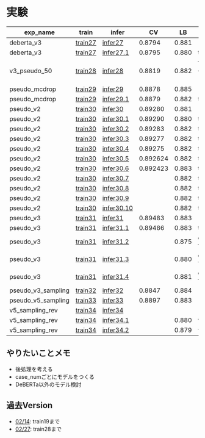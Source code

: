 # 実験


|exp_name|train|infer|CV|LB|memo|
|--|--|--|--|--|--|
|deberta_v3|[train27]|[infer27]|0.8794|0.881||
|deberta_v3|[train27]|[infer27.1]|0.8795|0.880|thr=0.54|
|v3_pseudo_50|[train28]|[infer28]|0.8819|0.882|fold-3, 4epochまで|
|pseudo_mcdrop|[train29]|[infer29]|0.8878|0.885||
|pseudo_mcdrop|[train29]|[infer29.1]|0.8879|0.882|thr=0.6|
|pseudo_v2|[train30]|[infer30]|0.89280|0.881||
|pseudo_v2|[train30]|[infer30.1]|0.89290|0.880|thr=0.6|
|pseudo_v2|[train30]|[infer30.2]|0.89283|0.882|thr=0.48|
|pseudo_v2|[train30]|[infer30.3]|0.89277|0.882|thr=0.46|
|pseudo_v2|[train30]|[infer30.4]|0.89275|0.882|thr=0.44|
|pseudo_v2|[train30]|[infer30.5]|0.892624|0.882|thr=0.42|
|pseudo_v2|[train30]|[infer30.6]|0.892423|0.883|thr=0.40|
|pseudo_v2|[train30]|[infer30.7]||0.882|thr=0.38|
|pseudo_v2|[train30]|[infer30.8]||0.882|thr=0.36|
|pseudo_v2|[train30]|[infer30.9]||0.882|thr=0.34|
|pseudo_v2|[train30]|[infer30.10]||0.882|thr=0.32|
|pseudo_v3|[train31]|[infer31]|0.89483|0.883||
|pseudo_v3|[train31]|[infer31.1]|0.89486|0.883|thr=0.48|
|pseudo_v3|[train31]|[infer31.2]||0.875|only fold-0|
|pseudo_v3|[train31]|[infer31.3]||0.880|only fold-1|
|pseudo_v3|[train31]|[infer31.4]||0.881|only fold-2|
|pseudo_v3_sampling|[train32]|[infer32]|0.8847|0.884||
|pseudo_v5_sampling|[train33]|[infer33]|0.8897|0.883||
|v5_sampling_rev|[train34]|[infer34]||||
|v5_sampling_rev|[train34]|[infer34.1]||0.880|fold-0|
|v5_sampling_rev|[train34]|[infer34.2]||0.879|fold-1|


[train27]:https://github.com/trtd56/NBME-Score-Clinical-Patient-Notes/blob/9d06cacd1faaf58d9a8190b51018f0acf5e64774/src/nbme_train_by_pytorch.py
[infer27]:https://www.kaggle.com/takamichitoda/nbme-infer-by-pytorch?scriptVersionId=88683264
[infer27.1]:https://www.kaggle.com/takamichitoda/nbme-infer-by-pytorch/data?scriptVersionId=88683503
[train28]:https://github.com/trtd56/NBME-Score-Clinical-Patient-Notes/blob/3149c94b3cbb86227803ce8313ed9b9449e86dc9/src/nbme_train_by_pytorch.py
[infer28]:https://www.kaggle.com/takamichitoda/nbme-infer-by-pytorch?scriptVersionId=88787914
[train29]:https://github.com/trtd56/NBME-Score-Clinical-Patient-Notes/blob/e5ecba1da4c146c100cec6b0c7f69ff27ef1cee4/src/nbme_train_by_pytorch.py
[infer29]:https://www.kaggle.com/takamichitoda/nbme-infer-by-pytorch?scriptVersionId=88894891
[infer29.1]:https://www.kaggle.com/takamichitoda/nbme-infer-by-pytorch?scriptVersionId=88895387
[train30]:https://github.com/trtd56/NBME-Score-Clinical-Patient-Notes/blob/651157065960402b2618939e88727770d7210801/src/nbme_train_by_pytorch.py
[infer30]:https://www.kaggle.com/takamichitoda/nbme-infer-by-pytorch?scriptVersionId=89065280
[infer30.1]:https://www.kaggle.com/takamichitoda/nbme-infer-by-pytorch?scriptVersionId=89065441
[infer30.2]:https://www.kaggle.com/takamichitoda/nbme-infer-by-pytorch?scriptVersionId=89076831
[infer30.3]:https://www.kaggle.com/takamichitoda/nbme-infer-by-pytorch?scriptVersionId=89077062
[infer30.4]:https://www.kaggle.com/takamichitoda/nbme-infer-by-pytorch?scriptVersionId=89077246
[infer30.5]:https://www.kaggle.com/takamichitoda/nbme-infer-by-pytorch?scriptVersionId=89077448
[infer30.6]:https://www.kaggle.com/takamichitoda/nbme-infer-by-pytorch?scriptVersionId=89078255
[infer30.7]:https://www.kaggle.com/takamichitoda/nbme-infer-by-pytorch?scriptVersionId=89148523
[infer30.8]:https://www.kaggle.com/takamichitoda/nbme-infer-by-pytorch?scriptVersionId=89149803
[infer30.9]:https://www.kaggle.com/takamichitoda/nbme-infer-by-pytorch?scriptVersionId=89150169
[infer30.10]:https://www.kaggle.com/takamichitoda/nbme-infer-by-pytorch?scriptVersionId=89150201
[train31]:https://github.com/trtd56/NBME-Score-Clinical-Patient-Notes/blob/06cb1583ac097a90d983638dc54e737311c68f5a/src/nbme_train_by_pytorch.py
[infer31]:https://www.kaggle.com/takamichitoda/nbme-infer-by-pytorch?scriptVersionId=89234865
[infer31.1]:https://www.kaggle.com/takamichitoda/nbme-infer-by-pytorch/log?scriptVersionId=89235168
[infer31.2]:https://www.kaggle.com/takamichitoda/nbme-infer-by-pytorch?scriptVersionId=89263715
[infer31.3]:https://www.kaggle.com/takamichitoda/nbme-infer-by-pytorch?scriptVersionId=89264183
[infer31.4]:https://www.kaggle.com/takamichitoda/nbme-infer-by-pytorch?scriptVersionId=89264359
[train32]:https://github.com/trtd56/NBME-Score-Clinical-Patient-Notes/blob/460f2d3fbba9c6d0859b5044be6f61a6da28b0f7/src/nbme_train_by_pytorch.py
[infer32]:https://www.kaggle.com/takamichitoda/nbme-infer-by-pytorch?scriptVersionId=89312814
[train33]:https://github.com/trtd56/NBME-Score-Clinical-Patient-Notes/blob/d230eb1f016b211103df5ae30e3a45c5ad7bad89/src/nbme_train_by_pytorch.py
[infer33]:https://www.kaggle.com/takamichitoda/nbme-infer-by-pytorch?scriptVersionId=89312814
[train34]:https://github.com/trtd56/NBME-Score-Clinical-Patient-Notes/blob/dbf0b12ef0c54533e49b42171c4e97efbe68ce4e/src/nbme_train_by_pytorch.py
[infer34]:xxx
[infer34.1]:https://www.kaggle.com/takamichitoda/nbme-infer-by-pytorch?scriptVersionId=89474747
[infer34.2]:https://www.kaggle.com/takamichitoda/nbme-infer-by-pytorch?scriptVersionId=89535923

## やりたいことメモ
- 後処理を考える
- case_numごとにモデルをつくる
- DeBERTa以外のモデル検討


## 過去Version
- [02/14](https://github.com/trtd56/NBME-Score-Clinical-Patient-Notes/blob/cc0ec36cf5afa1e8278340ac774806f4b3d43591/docs/experiment.md): train19まで
- [02/27](https://github.com/trtd56/NBME-Score-Clinical-Patient-Notes/blob/6e420a8282d95a2217b18d9c562dc9ee26e22e96/docs/experiment.md): train28まで

